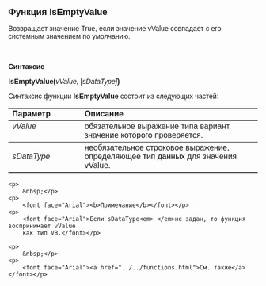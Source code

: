 <html>
<head>
<title>IsEmptyValue</title>
    <style type="text/css">
        .style1 {
            font-family: Arial;
        }
        .style2
        {
            text-decoration: none;
            color: #000000;
        }
    </style>
</head>

<body>

<p><font size="4" face="Arial"><strong>Функция IsEmptyValue</strong></font></p>

<p><font face="Arial">Возвращает значение True, если значение vValue<em> </em>
    совпадает с его системным значением по умолчанию.</font></p>

<p>&nbsp;</p>

<p><font face="Arial"><b>Синтаксис</b></font></p>

<p><span class="style1"><strong>IsEmptyValue</strong></span><font face="Arial"><strong>(</strong><em>vValue, </em>
    [<em>sDataType]</em><strong>)</strong></font></p>

<p><font face="Arial">Синтаксис функции <span class="style1"><strong>IsEmptyValue
    </strong></span>состоит из следующих частей:</font></p>

<table border="1" cellPadding="5" cols="2" frame="below" rules="rows">
<TBODY>
  <tr vAlign="top">
    <td class="label" width="29%"><font face="Arial"><b>Параметр</b></font></td>
    <td class="label" width="71%"><font face="Arial"><strong>Описание</strong></font></td>
  </tr>
  <tr vAlign="top">
    <td width="29%"><em><font face="Arial">vValue</font></em></td>
    <td width="71%"><font face="Arial">обязательное выражение типа вариант, значение которого проверяется.</font></td>
  </tr>
    <tr>
    <td width="29%"><font face="Arial"><em>sDataType</em></font></td>
    <td width="71%"><font face="Arial">необязательное строковое выражение, определяющее 
        <a href="../types.html" class="style2">
        тип 
    данных</a> для значения vValue. </font></td>
    </tr>
    </table>

    <p>
        &nbsp;</p>
    <p>
        <font face="Arial"><b>Примечание</b></font></p>
    <p>
        <font face="Arial">Если sDataType<em> </em>не задан, то функция воспринимает vValue 
        как тип VB.</font></p>

    <p>
        &nbsp;</p>
    <p>
        <font face="Arial"><a href="../../functions.html">См. также</a></font></p>

</body>
</html>
